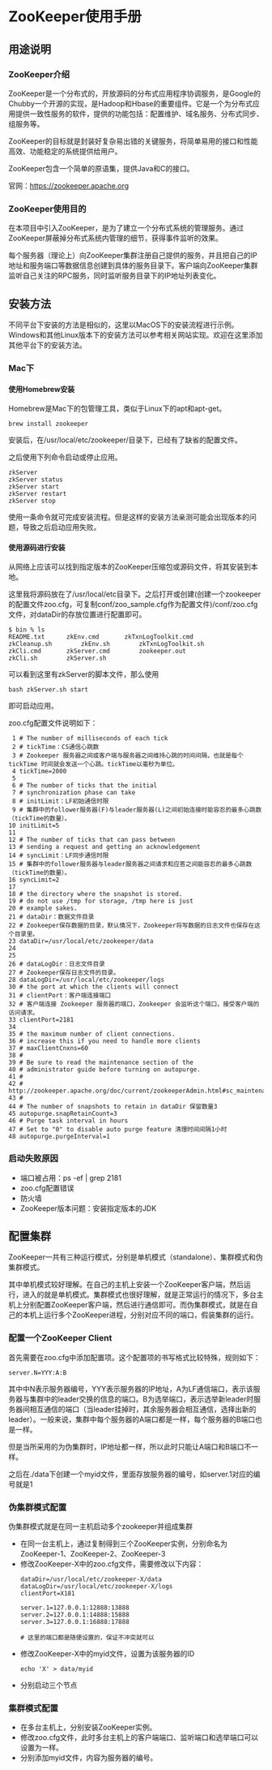 # ZooKeeper使用手册

## 用途说明

### ZooKeeper介绍

ZooKeeper是一个分布式的，开放源码的分布式应用程序协调服务，是Google的Chubby一个开源的实现，是Hadoop和Hbase的重要组件。它是一个为分布式应用提供一致性服务的软件，提供的功能包括：配置维护、域名服务、分布式同步、组服务等。

ZooKeeper的目标就是封装好复杂易出错的关键服务，将简单易用的接口和性能高效、功能稳定的系统提供给用户。

ZooKeeper包含一个简单的原语集，提供Java和C的接口。

官网：https://zookeeper.apache.org

### ZooKeeper使用目的

在本项目中引入ZooKeeper，是为了建立一个分布式系统的管理服务。通过ZooKeeper屏蔽掉分布式系统内管理的细节，获得事件监听的效果。

每个服务器（理论上）向ZooKeeper集群注册自己提供的服务，并且把自己的IP地址和服务端口等数据信息创建到具体的服务目录下。客户端向ZooKeeper集群监听自己关注的RPC服务，同时监听服务目录下的IP地址列表变化。

## 安装方法

不同平台下安装的方法是相似的，这里以MacOS下的安装流程进行示例。Windows和其他Linux版本下的安装方法可以参考相关网站实现。欢迎在这里添加其他平台下的安装方法。

### Mac下

#### 使用Homebrew安装

Homebrew是Mac下的包管理工具，类似于Linux下的apt和apt-get。

```shell
brew install zookeeper
```

安装后，在/usr/local/etc/zookeeper/目录下，已经有了缺省的配置文件。

之后使用下列命令启动或停止应用。

```shell
zkServer
zkServer status
zkServer start
zkServer restart
zkServer stop
```

使用一条命令就可完成安装流程。但是这样的安装方法亲测可能会出现版本的问题，导致之后启动应用失败。

#### 使用源码进行安装

从网络上应该可以找到指定版本的ZooKeeper压缩包或源码文件，将其安装到本地。

这里我将源码放在了/usr/local/etc目录下。之后打开或创建(创建一个zookeeper的配置文件zoo.cfg，可复制conf/zoo_sample.cfg作为配置文件)/conf/zoo.cfg文件，对dataDir的存放位置进行配置即可。

```shell
$ bin % ls
README.txt		zkEnv.cmd		zkTxnLogToolkit.cmd
zkCleanup.sh		zkEnv.sh		zkTxnLogToolkit.sh
zkCli.cmd		zkServer.cmd		zookeeper.out
zkCli.sh		zkServer.sh
```

可以看到这里有zkServer的脚本文件，那么使用
```shell
bash zkServer.sh start 
```
即可启动应用。

zoo.cfg配置文件说明如下：

```shell
 1 # The number of milliseconds of each tick
 2 # tickTime：CS通信心跳数
 3 # Zookeeper 服务器之间或客户端与服务器之间维持心跳的时间间隔，也就是每个 tickTime 时间就会发送一个心跳。tickTime以毫秒为单位。
 4 tickTime=2000
 5 
 6 # The number of ticks that the initial 
 7 # synchronization phase can take
 8 # initLimit：LF初始通信时限
 9 # 集群中的follower服务器(F)与leader服务器(L)之间初始连接时能容忍的最多心跳数（tickTime的数量）。
10 initLimit=5
11 
12 # The number of ticks that can pass between 
13 # sending a request and getting an acknowledgement
14 # syncLimit：LF同步通信时限
15 # 集群中的follower服务器与leader服务器之间请求和应答之间能容忍的最多心跳数（tickTime的数量）。
16 syncLimit=2
17 
18 # the directory where the snapshot is stored.
19 # do not use /tmp for storage, /tmp here is just 
20 # example sakes.
21 # dataDir：数据文件目录
22 # Zookeeper保存数据的目录，默认情况下，Zookeeper将写数据的日志文件也保存在这个目录里。
23 dataDir=/usr/local/etc/zookeeper/data
24 
25
26 # dataLogDir：日志文件目录
27 # Zookeeper保存日志文件的目录。
28 dataLogDir=/usr/local/etc/zookeeper/logs
30 # the port at which the clients will connect
31 # clientPort：客户端连接端口
32 # 客户端连接 Zookeeper 服务器的端口，Zookeeper 会监听这个端口，接受客户端的访问请求。
33 clientPort=2181
34 
35 # the maximum number of client connections.
36 # increase this if you need to handle more clients
37 # maxClientCnxns=60
38 #
39 # Be sure to read the maintenance section of the 
40 # administrator guide before turning on autopurge.
41 #
42 # http://zookeeper.apache.org/doc/current/zookeeperAdmin.html#sc_maintenance
43 #
44 # The number of snapshots to retain in dataDir 保留数量3
45 autopurge.snapRetainCount=3
46 # Purge task interval in hours
47 # Set to "0" to disable auto purge feature 清理时间间隔1小时
48 autopurge.purgeInterval=1
```

### 启动失败原因

- 端口被占用：ps -ef | grep 2181
- zoo.cfg配置错误
- 防火墙
- ZooKeeper版本问题：安装指定版本的JDK

## 配置集群

ZooKeeper一共有三种运行模式，分别是单机模式（standalone）、集群模式和伪集群模式。

其中单机模式较好理解。在自己的主机上安装一个ZooKeeper客户端，然后运行，进入的就是单机模式。集群模式也很好理解，就是正常运行的情况下，多台主机上分别配置ZooKeeper客户端，然后进行通信即可。而伪集群模式，就是在自己的本机上运行多个ZooKeeper进程，分别对应不同的端口，假装集群的运行。

### 配置一个ZooKeeper Client

首先需要在zoo.cfg中添加配置项。这个配置项的书写格式比较特殊，规则如下：
```
server.N=YYY:A:B  
```
其中中N表示服务器编号，YYY表示服务器的IP地址，A为LF通信端口，表示该服务器与集群中的leader交换的信息的端口。B为选举端口，表示选举新leader时服务器间相互通信的端口（当leader挂掉时，其余服务器会相互通信，选择出新的leader）。一般来说，集群中每个服务器的A端口都是一样，每个服务器的B端口也是一样。

但是当所采用的为伪集群时，IP地址都一样，所以此时只能让A端口和B端口不一样。

之后在./data下创建一个myid文件，里面存放服务器的编号，如server.1对应的编号就是1

### 伪集群模式配置

伪集群模式就是在同一主机启动多个zookeeper并组成集群

- 在同一台主机上，通过复制得到三个ZooKeeper实例，分别命名为ZooKeeper-1、ZooKeeper-2、ZooKeeper-3
- 修改ZooKeeper-X中的zoo.cfg文件，需要修改以下内容：
    ```shell
    dataDir=/usr/local/etc/zookeeper-X/data
    dataLogDir=/usr/local/etc/zookeeper-X/logs
    clientPort=X181
  
    server.1=127.0.0.1:12888:13888
    server.2=127.0.0.1:14888:15888
    server.3=127.0.0.1:16888:17888
  
    # 这里的端口都是随便设置的，保证不冲突就可以
    ```
- 修改ZooKeeper-X中的myid文件，设置为该服务器的ID
  ```shell
  echo 'X' > data/myid
  ```
- 分别启动三个节点

### 集群模式配置

- 在多台主机上，分别安装ZooKeeper实例。
- 修改zoo.cfg文件，此时多台主机上的客户端端口、监听端口和选举端口可以设置为一样。
- 分别添加myid文件，内容为服务器的编号。

